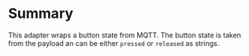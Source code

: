 # Summary

This adapter wraps a button state from MQTT. The button state is taken from the payload an can be either `pressed` or `released` as strings.